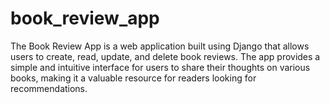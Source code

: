 # book_review_app
The Book Review App is a web application built using Django that allows users to create, read, update, and delete book reviews. The app provides a simple and intuitive interface for users to share their thoughts on various books, making it a valuable resource for readers looking for recommendations.
